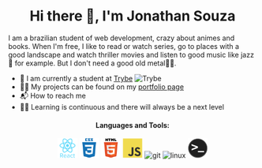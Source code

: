 <h1 align="center">Hi there 👋, I'm Jonathan Souza</h1>

I am a brazilian student of web development, crazy about animes and books. When I'm free, I like to read or watch series, go to places with a good landscape and watch thriller movies and listen to good music like jazz 🎷 for example. But I don't need a good old metal🤘🎶.

- 🚀 I am currently a student at [Trybe](https://www.betrybe.com/) <img src="https://avatars.githubusercontent.com/u/55410300?s=60&v=4" alt="Trybe" align="normal" width="20" height="20"/>
- 👨‍💻 My projects can be found on my [portfolio page](https://jsouza27.github.io/)
- 📬 How to reach me
- 👨‍🔬 Learning is continuous and there will always be a next level

<h4 align="center">Languages and Tools:</h4>
<p align="center">
<img src="https://raw.githubusercontent.com/devicons/devicon/master/icons/react/react-original-wordmark.svg" alt="react" width="40" height="40"/>
<img src="https://raw.githubusercontent.com/devicons/devicon/master/icons/css3/css3-plain-wordmark.svg" alt="css3"  width="40" height="40"/>
<img src="https://raw.githubusercontent.com/devicons/devicon/master/icons/html5/html5-original-wordmark.svg" alt="html5"  width="40" height="40"/>
<img src="https://raw.githubusercontent.com/devicons/devicon/master/icons/javascript/javascript-original.svg" alt="javascript" width="40" height="40"/>
<img src="https://pics.freeicons.io/uploads/icons/png/9374299221540553610-512.png" alt="git" width="40" height="40"/>
<img src="https://pics.freeicons.io/uploads/icons/png/3525127881551941184-512.png" alt="linux" width="40" height="40"/>
<img src="https://raw.githubusercontent.com/github/explore/80688e429a7d4ef2fca1e82350fe8e3517d3494d/topics/terminal/terminal.png" alt="terminal" width="40" height="40"/>
</p>
<!--
<h4 align="center">Stats</h4>
<img  align="left" src="https://github-readme-stats.vercel.app/api?username=JSouza27&&show_icons=true&title_color=fff&icon_color=79ff97&text_color=9f9f9f&bg_color=151515" alt="Jonathan Souza's GitHub Stats" />
<img align="right" src="https://github-readme-stats.vercel.app/api/top-langs/?username=JSouza27&&show_icons=true&title_color=fff&icon_color=79ff97&text_color=9f9f9f&bg_color=151515" />


**JSouza27/JSouza27** is a ✨ _special_ ✨ repository because its `README.md` (this file) appears on your GitHub profile.

Here are some ideas to get you started:

- 🔭 I’m currently working on ...
- 🌱 I’m currently learning ...
- 👯 I’m looking to collaborate on ...
- 🤔 I’m looking for help with ...
- 💬 Ask me about ...
- 📫 How to reach me: ...
- 😄 Pronouns: ...
- ⚡ Fun fact: ...
-->
